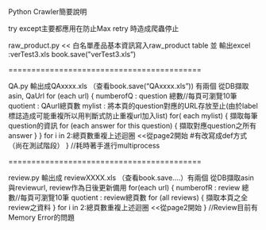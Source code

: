 Python Crawler簡要說明

try except主要都應用在防止Max retry 時造成爬蟲停止


raw_product.py << 白名單產品基本資訊寫入raw_product table 並 輸出excel :verTest3.xls book.save("verTest3.xls”)

==========================================


QA.py  輸出成QAxxxx.xls （查看book.save(“QAxxxx.xls”)) 有兩個
從DB擷取asin, QaUrl
for (each url)
{
  numberofQ : question 總數//每頁可瀏覽10筆
  quotient : QAurl總頁數
  mylist : 將本頁的question對應的URL存放至止(由於label標誌造成可能重複所以用判斷式防止重複url加入list)
  for( each mylist)
  {
   擷取每筆question的資訊
   for (each answer for this question)
   { 
    擷取對應question之所有answer
   }
  }
  for i in 2:總頁數重複上述迴圈 <<從page2開始
  #有改寫成def方式（尚在測試階段） 
}
//耗時著手進行multiprocess

==========================================

review.py 輸出成 reviewXXXX.xls （查看book.save....）有兩個
從DB擷取asin與reviewurl, review作為日後更新備用
for(each url)
{
  numberofR : review 總數//每頁可瀏覽10筆
  quotient : review總頁數
  for (all reviews)
  {
   擷取本頁之全review之資料
  }
  for i in 2:總頁數重複上述迴圈 <<從page2開始
}
//Review目前有Memory Error的問題
